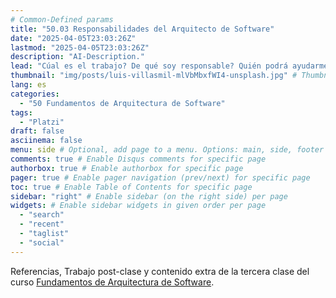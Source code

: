 ```yaml
---
# Common-Defined params
title: "50.03 Responsabilidades del Arquitecto de Software"
date: "2025-04-05T23:03:26Z"
lastmod: "2025-04-05T23:03:26Z"
description: "AI-Description."
lead: "Cúal es el trabajo? De qué soy responsable? Quién podrá ayudarme?" # Lead text
thumbnail: "img/posts/luis-villasmil-mlVbMbxfWI4-unsplash.jpg" # Thumbnail image
lang: es
categories:
  - "50 Fundamentos de Arquitectura de Software"
tags:
  - "Platzi"
draft: false
asciinema: false
menu: side # Optional, add page to a menu. Options: main, side, footer
comments: true # Enable Disqus comments for specific page
authorbox: true # Enable authorbox for specific page
pager: true # Enable pager navigation (prev/next) for specific page
toc: true # Enable Table of Contents for specific page
sidebar: "right" # Enable sidebar (on the right side) per page
widgets: # Enable sidebar widgets in given order per page
  - "search"
  - "recent"
  - "taglist"
  - "social"
---
```


Referencias, Trabajo post-clase y contenido extra de la tercera clase del curso [Fundamentos de Arquitectura de Software](https://platzi.com/). 

<!--more-->


